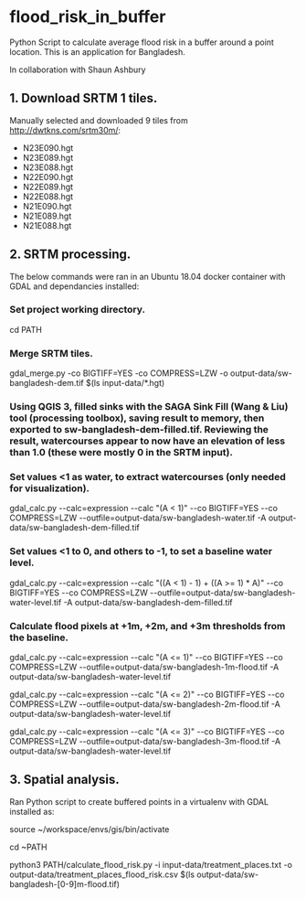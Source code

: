 # flood_risk_in_buffer
Python Script to calculate average flood risk in a buffer around a point location.
This is an application for Bangladesh.

In collaboration with Shaun Ashbury


## 1. Download SRTM 1 tiles.

Manually selected and downloaded 9 tiles from http://dwtkns.com/srtm30m/:

- N23E090.hgt
- N23E089.hgt
- N23E088.hgt
- N22E090.hgt
- N22E089.hgt
- N22E088.hgt
- N21E090.hgt
- N21E089.hgt
- N21E088.hgt


## 2. SRTM processing.

The below commands were ran in an Ubuntu 18.04 docker container with GDAL and dependancies installed:

### Set project working directory.
cd PATH

### Merge SRTM tiles.
gdal_merge.py -co BIGTIFF=YES -co COMPRESS=LZW -o output-data/sw-bangladesh-dem.tif $(ls input-data/\*.hgt)

### Using QGIS 3, filled sinks with the SAGA Sink Fill (Wang & Liu) tool (processing toolbox), saving result to memory, then exported to sw-bangladesh-dem-filled.tif. Reviewing the result, watercourses appear to now have an elevation of less than 1.0 (these were mostly 0 in the SRTM input).

### Set values <1 as water, to extract watercourses (only needed for visualization).
gdal_calc.py --calc=expression --calc "(A < 1)" --co BIGTIFF=YES --co COMPRESS=LZW  --outfile=output-data/sw-bangladesh-water.tif -A output-data/sw-bangladesh-dem-filled.tif

### Set values <1 to 0, and others to -1, to set a baseline water level.
gdal_calc.py --calc=expression --calc "((A < 1) - 1) + ((A >= 1) * A)" --co BIGTIFF=YES --co COMPRESS=LZW  --outfile=output-data/sw-bangladesh-water-level.tif -A output-data/sw-bangladesh-dem-filled.tif

### Calculate flood pixels at +1m, +2m, and +3m thresholds from the baseline.
gdal_calc.py --calc=expression --calc "(A <= 1)" --co BIGTIFF=YES --co COMPRESS=LZW  --outfile=output-data/sw-bangladesh-1m-flood.tif -A output-data/sw-bangladesh-water-level.tif

gdal_calc.py --calc=expression --calc "(A <= 2)" --co BIGTIFF=YES --co COMPRESS=LZW  --outfile=output-data/sw-bangladesh-2m-flood.tif -A output-data/sw-bangladesh-water-level.tif

gdal_calc.py --calc=expression --calc "(A <= 3)" --co BIGTIFF=YES --co COMPRESS=LZW  --outfile=output-data/sw-bangladesh-3m-flood.tif -A output-data/sw-bangladesh-water-level.tif


## 3. Spatial analysis.

Ran Python script to create buffered points in a virtualenv with GDAL installed as:

source ~/workspace/envs/gis/bin/activate

cd ~PATH

python3 PATH/calculate_flood_risk.py -i input-data/treatment_places.txt -o output-data/treatment_places_flood_risk.csv $(ls output-data/sw-bangladesh-[0-9]m-flood.tif)
